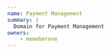 ```yaml
---
name: Payment Management
summary: |
  Domain for Payment Management
owners:
    - memeberone
---
```


<NodeGraph title="Domain Graph" />